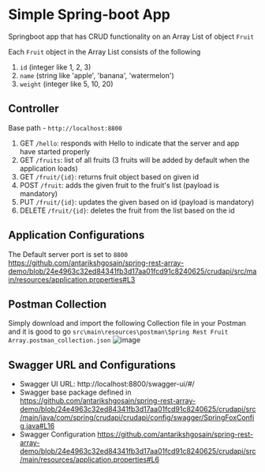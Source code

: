 # Simple Spring-boot App
Springboot app that has CRUD functionality on an Array List of object `Fruit` 

Each `Fruit` object in the Array List consists of the following 
1. `id` (integer like 1, 2, 3)
2. `name` (string like 'apple', 'banana', 'watermelon')
3. `weight` (integer like 5, 10, 20)

## Controller
Base path - `http://localhost:8800`
1. GET `/hello`: responds with Hello to indicate that the server and app have started properly
2. GET `/fruits`: list of all fruits (3 fruits will be added by default when the application loads)
3. GET `/fruit/{id}`: returns fruit object based on given id
4. POST `/fruit`: adds the given fruit to the fruit's list (payload is mandatory)
5. PUT `/fruit/{id}`: updates the given based on id (payload is mandatory)
6. DELETE `/fruit/{id}`: deletes the fruit from the list based on the id

## Application Configurations
The Default server port is set to `8800`
https://github.com/antarikshgosain/spring-rest-array-demo/blob/24e4963c32ed84341fb3d17aa01fcd91c8240625/crudapi/src/main/resources/application.properties#L3

## Postman Collection
Simply download and import the following Collection file in your Postman and it is good to go
`src\main\resources\postman\Spring Rest Fruit Array.postman_collection.json`
![image](https://github.com/antarikshgosain/spring-rest-array-demo/assets/15723458/8d612031-283a-4db9-bb79-7045b922bfde)


## Swagger URL and Configurations

* Swagger UI URL: http://localhost:8800/swagger-ui/#/
* Swagger base package defined in 
https://github.com/antarikshgosain/spring-rest-array-demo/blob/24e4963c32ed84341fb3d17aa01fcd91c8240625/crudapi/src/main/java/com/spring/crudapi/crudapi/config/swagger/SpringFoxConfig.java#L16
* Swagger Configuration
https://github.com/antarikshgosain/spring-rest-array-demo/blob/24e4963c32ed84341fb3d17aa01fcd91c8240625/crudapi/src/main/resources/application.properties#L6
